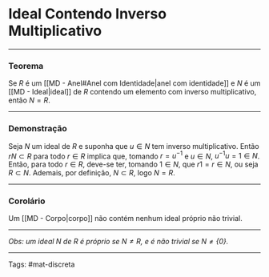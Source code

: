 # Ideal Contendo Inverso Multiplicativo

---

### Teorema

Se $R$ é um [[MD - Anel#Anel com Identidade|anel com identidade]] e $N$ é um [[MD - Ideal|ideal]] de $R$ contendo um elemento com inverso multiplicativo, então $N = R$.

---

### Demonstração

Seja $N$ um ideal de $R$ e suponha que $u \in N$ tem inverso multiplicativo. Então $rN \subset R$ para todo $r\in R$ implica que, tomando $r=u^{-1}$ e $u \in N$, $u^{-1}u=1 \in N$. Então, para todo $r \in R$, deve-se ter, tomando $1 \in N$, que $r1=r\in N$, ou seja $R \subset N$. Ademais, por definição, $N \subset R$, logo $N = R$. 

---

### Corolário

Um [[MD - Corpo|corpo]] não contém nenhum ideal próprio não trivial.

---

*Obs: um ideal $N$ de $R$ é próprio se $N \neq R$, e é não trivial se $N \neq \{0\}$.*

---

Tags: #mat-discreta 